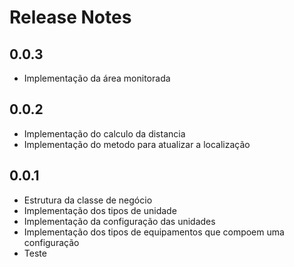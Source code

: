 # Release Notes

## 0.0.3
+ Implementação da área monitorada

## 0.0.2
+ Implementação do calculo da distancia
+ Implementação do metodo para atualizar a localização

## 0.0.1
+ Estrutura da classe de negócio 
+ Implementação dos tipos de unidade
+ Implementação da configuração das unidades
+ Implementação dos tipos de equipamentos que compoem uma configuração
+ Teste
